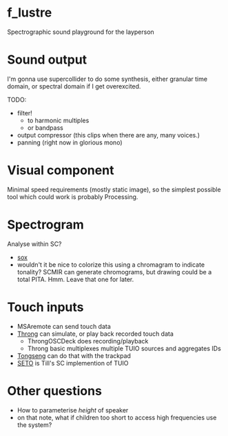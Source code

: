 f_lustre
========

Spectrographic sound playground for the layperson

Sound output
============

I'm gonna use supercollider to do some synthesis, either granular time domain, or spectral domain if I get overexcited.

TODO:

* filter!
  * to harmonic multiples
  * or bandpass
* output compressor (this clips when there are any, many voices.)
* panning (right now in glorious mono)

Visual component
================

Minimal speed requirements (mostly static image), so the simplest possible tool which could work is probably Processing.

Spectrogram
===========

Analyse within SC?

* [sox](http://stackoverflow.com/questions/9956815/generate-visual-waveform-from-mp3-wav-file-in-windows-2008-server/9956920#9956920)
* wouldn't it be nice to colorize this using a chromagram to indicate tonality?
SCMIR can generate chromograms, but drawing could be a total PITA. Hmm. Leave that one for later.

Touch inputs
============

* MSAremote can send touch data
* [Throng](https://code.google.com/p/throng/) can simulate, or play back recorded touch data
  * ThrongOSCDeck does recording/playback
  * Throng basic multiplexes multiple TUIO sources and aggregates IDs
* [Tongseng](https://github.com/fajran/tongseng) can do that with the trackpad
* [SETO](http://tuio.lfsaw.de/seto-details.shtml) is Till's SC implemention of TUIO 

Other questions
===============

* How to parameterise *height* of speaker
* on that note, what if children too short to access high frequencies use the system?
